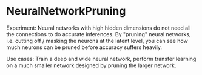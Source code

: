 # NeuralNetworkPruning

Experiment: Neural networks with high hidden dimensions do not need all the connections to do accurate inferences.
By "pruning" neural networks, i.e. cutting off / masking the neurons at the latent level, you can see how much neurons can be pruned before accuracy suffers heavily.

Use cases: Train a deep and wide neural network, perform transfer learning on a much smaller network designed by pruning the larger network.
